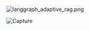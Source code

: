 
![langgraph_adaptive_rag.png](attachment:7b00797e-fb85-4474-9a9e-c505b61add81.png)

![Capture](https://github.com/austinek94/RAG-Chatbot/assets/64457730/c24ef6c6-63e5-4db5-8fcd-4fe3885aeb2e)
